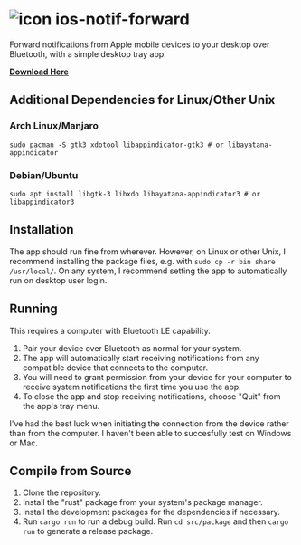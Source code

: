 # ![icon](https://github.com/impiaaa/ios-notif-forward/assets/1307275/6607cb68-13b0-406d-95ed-2e4799943d24) ios-notif-forward

Forward notifications from Apple mobile devices to your desktop over Bluetooth, with a simple desktop tray app.

**[Download Here](https://github.com/impiaaa/ios-notif-forward/releases/latest)**

## Additional Dependencies for Linux/Other Unix

### Arch Linux/Manjaro

`sudo pacman -S gtk3 xdotool libappindicator-gtk3 # or libayatana-appindicator`

### Debian/Ubuntu

`sudo apt install libgtk-3 libxdo libayatana-appindicator3 # or libappindicator3`

## Installation

The app should run fine from wherever. However, on Linux or other Unix, I recommend installing the package files, e.g. with `sudo cp -r bin share /usr/local/`. On any system, I recommend setting the app to automatically run on desktop user login.

## Running

This requires a computer with Bluetooth LE capability.

1. Pair your device over Bluetooth as normal for your system.
2. The app will automatically start receiving notifications from any compatible device that connects to the computer.
3. You will need to grant permission from your device for your computer to receive system notifications the first time you use the app.
4. To close the app and stop receiving notifications, choose "Quit" from the app's tray menu.

I've had the best luck when initiating the connection from the device rather than from the computer. I haven't been able to succesfully test on Windows or Mac.

## Compile from Source

1. Clone the repository.
2. Install the "rust" package from your system's package manager.
3. Install the development packages for the dependencies if necessary.
4. Run `cargo run` to run a debug build. Run `cd src/package` and then `cargo run` to generate a release package.
